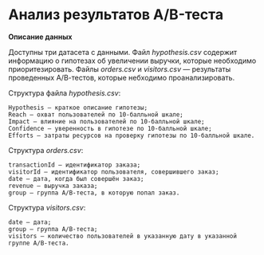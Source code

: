 # Анализ результатов A/B-теста

**Описание данных**

Доступны три датасета с данными. Файл *hypothesis.csv* содержит информацию о гипотезах об увеличении выручки, которые необходимо приоритезировать. Файлы *orders.csv* и *visitors.csv* — результаты проведенных А/В-тестов, которые небходимо проанализировать.

Структура файла *hypothesis.csv*:

    Hypothesis — краткое описание гипотезы;
    Reach — охват пользователей по 10-балльной шкале;
    Impact — влияние на пользователей по 10-балльной шкале;
    Confidence — уверенность в гипотезе по 10-балльной шкале;
    Efforts — затраты ресурсов на проверку гипотезы по 10-балльной шкале.
    
Структура *orders.csv*:

    transactionId — идентификатор заказа;
    visitorId — идентификатор пользователя, совершившего заказ;
    date — дата, когда был совершён заказ;
    revenue — выручка заказа;
    group — группа A/B-теста, в которую попал заказ.

Структура *visitors.csv*:

    date — дата;
    group — группа A/B-теста;
    visitors — количество пользователей в указанную дату в указанной группе A/B-теста.